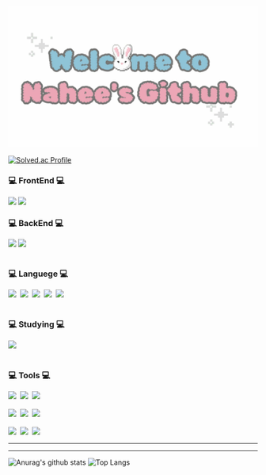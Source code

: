 
<!--
<!--타이틀 부분-->
<img width="800px" src="https://github.com/seraphicalness/seraphicalness/blob/main/welcome.gif" />

[![Solved.ac Profile](http://mazassumnida.wtf/api/generate_badge?boj=nahee721)](https://solved.ac/nahee721)


<!--내용 부분-->
<div>
<h3>💻 FrontEnd 💻</h3>
<img src="https://img.shields.io/badge/react-20232a.svg?style=for-the-badge&logo=react&logoColor=61DAFB" />
<img src="https://img.shields.io/badge/Flutter-02569B?style=for-the-badge&logo=flutter&logoColor=white"/>
</div>

<h3>💻 BackEnd 💻</h3>
<div>
  <img src="https://img.shields.io/badge/Node.js-339933?style=for-the-badge&logo=Node.js&logoColor=white"/> 
  <img src="https://img.shields.io/badge/DJANGO-%23092E20?style=for-the-badge&logo=Django&logoColor=green&color=white" />&nbsp
</div>
<br>

<h3>💻 Languege 💻</h3>
<div>
  <img src="https://img.shields.io/badge/JAVA-007396?style=for-the-badge&logo=Java&logoColor=white">&nbsp
  <img src="https://img.shields.io/badge/PYTHON-%233776AB?style=for-the-badge&logo=python&logoColor=orange&color=3670A0">&nbsp
  <img src="https://img.shields.io/badge/C-%23A8B9CC?style=for-the-badge&logo=C&logoColor=white&color=150458"/>&nbsp
  <img src="https://img.shields.io/badge/javascript-F7DF1E.svg?style=for-the-badge&logo=javascript&logoColor=20232a" />&nbsp
  <img src="https://img.shields.io/badge/C%20SHARP-%23512BD4?style=for-the-badge&logo=C%23&logoColor=white&color=green" />&nbsp
</div>

<br>

<h3>💻 Studying 💻</h3>
<div>
    <img src="https://img.shields.io/badge/SPRING-%236DB33F?style=for-the-badge&logo=Spring&logoColor=green&color=white" />&nbsp
</div>

<br>

<h3>💻 Tools 💻</h3>
<div>
  <img src="https://img.shields.io/badge/git-F05033.svg?style=for-the-badge&logo=git&logoColor=white" />&nbsp
  <img src="https://img.shields.io/badge/github-181717.svg?style=for-the-badge&logo=github&logoColor=white" />&nbsp
  <img src="https://img.shields.io/badge/Notion-F3F3F3.svg?style=for-the-badge&logo=notion&logoColor=black" />&nbsp

</div>

<br>

<div>
  <img src="https://img.shields.io/badge/VSCode-2C2C32.svg?style=for-the-badge&logo=visual-studio-code&logoColor=22ABF3" />&nbsp
  <img src="https://img.shields.io/badge/Eclipse-2C2255?style=for-the-badge&logo=Eclipse%20IDE&logoColor=white">&nbsp
 <img src="https://img.shields.io/badge/figma-F24E1E.svg?style=for-the-badge&logo=figma&logoColor=white" />&nbsp



<!--   <img src="https://img.shields.io/badge/Colab-2C2C32.svg?style=for-the-badge&logo=googlecolab&logoColor=F9AB00" />&nbsp -->
</div>
<br> 
<div>
 <img src="https://img.shields.io/badge/Ubuntu-E95420?style=for-the-badge&logo=Ubuntu&logoColor=white"/>&nbsp
<img src="https://img.shields.io/badge/Visual Studio-5C2D91?style=for-the-badge&logo=Visual Studio&logoColor=white"/>&nbsp
<img src="https://img.shields.io/badge/Andoid Studio-3DDC84?style=for-the-badge&logo=android studio&logoColor=white">&nbsp

</div>

------
<!--
## Link 
[<img src="https://img.shields.io/badge/Notion-F3F3F3.svg?style=for-the-badge&logo=notion&logoColor=black" />](https://flax-heron-d42.notion.site/264aeab9def44404840757ca26124c27?v=715c499aeb0e4c349af539e7aa154dbc&pvs=4)
-->
------
![Anurag's github stats](https://github-readme-stats.vercel.app/api?username=seraphicalness&show_icons=true&theme=tokyonight)
![Top Langs](https://github-readme-stats.vercel.app/api/top-langs/?username=seraphicalness&layout=compact&theme=tokyonight)

